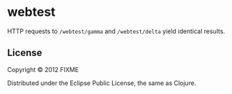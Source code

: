 # webtest

HTTP requests to `/webtest/gamma` and `/webtest/delta` yield identical
results.

## License

Copyright © 2012 FIXME

Distributed under the Eclipse Public License, the same as Clojure.

